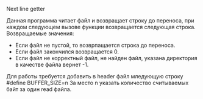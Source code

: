 Next line getter

Данная программа читает файл и возвращает строку до переноса, при каждом следующем вызове функции возвращается следующая строка.
Возвращаемые значения:
- Если файл не пустой, то возврпащается строка до переноса.
- Если файл закончился возвращается 0.
- Если файл не корректный файл, не найден файл, указана директория в качестве файла вернет -1.

Для работы требуется добавить в header файл мледующую строку
#define BUFFER_SIZE=n
За место n указать количество считываемых байт за один read файла.
